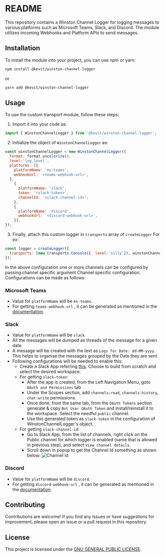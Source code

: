 # README

This repository contains a Winston Channel Logger for logging messages to various platforms such as Microsoft Teams, Slack, and Discord. The module utilizes incoming Webhooks and Platform APIs to send messages.

## Installation

To install the module into your project, you can use npm or yarn:

```bash
npm install @kevit/winston-channel-logger
```

or

```bash
yarn add @kevit/winston-channel-logger
```

## Usage

To use the custom transport module, follow these steps:

1. Import it into your code as:

```javascript
import { WinstonChannelLogger } from '@kevit/winston-channel-logger';
```

2. Initialize the object of `WinstonChannelLogger` as:
```javascript
const winstonChannelLogger = new WinstonChannelLogger({ 
  format: format.uncolorize(),
  level:'log_level',
  platforms: [{
    platformName: 'ms-teams',
    webhookUrl: '<teams-webhook-url>',
  },
    {
      platformName: 'slack',
      token: '<slack-token>',
      channelId: '<slack-channel-id>',
    },
    {
      platformName: 'discord',
      webhookUrl: '<discord-webhook-url>',
    }],
});
```
3. Finally, attach this custom logger in `transports` array of `createLogger` For ex:
```javascript
const logger = createLogger({
  transports: [new transports.Console({  level:'silly'}), winstonChannelLogger],
});
```

In the above configuration one or more channels can be configured by passing channel specific argument Channel specific configuration.
Configurations can be made as follows:

### Microsoft Teams

- Value for `platformName` will be `ms-teams`.
- For getting `teams-webhook-url` , it can be generated as mentioned in the [documentation](https://learn.microsoft.com/en-us/microsoftteams/platform/webhooks-and-connectors/how-to/add-incoming-webhook?tabs=dotnet#create-incoming-webhooks-1).

### Slack

- Value for `platformName` will be `slack`.
- All the messages will be dumped as threads of the message for a given date.
- A message will be created with the text as `Logs for Date: dd-MM-yyyy`. This helps to organise the messages grouped by the Date they are sent.
- Following configurations will be needed to enable this:
  - Create a Slack App referring [this](https://api.slack.com/apps?new_app=1). Choose to build from scratch and select the desired workspace.
  - For getting `slack-token`:
    - After the app is created, from the Left Navigation Menu, goto `OAuth and Permissions` tab
    - Under the Scopes section, add `channels:read`, `channels:history`, `chat:write` permissions.
    - Once done, from the same tab, from the `OAuth Tokens` section generate & copy `Bot User OAuth Token` and install/reinstall it to the workspace. Select the needful `public` channel.
    - Use this generated token as `slack-token` in the configuration of WinstonChannelLogger's object.
  - For getting `slack-channel-id`:
    - Go to Slack App, from the list of channels, right click on the Public channel for which logger is enabled (same that is allowed in previous step), and select `View channel details`.
    - Scroll down in popup to get the Channel Id something as shown below:
    ![Channel Id](asset/Channel%20Id.png)

### Discord

- Value for `platformName` will be `discord`.
- For getting `discord-webhook-url` , it can be generated as mentioned in the [documentation](https://learn.microsoft.com/en-us/microsoftteams/platform/webhooks-and-connectors/how-to/add-incoming-webhook?tabs=dotnet#create-incoming-webhooks-1).


## Contributing

Contributions are welcome! If you find any issues or have suggestions for improvement, please open an issue or a pull request in this repository.

## License

This project is licensed under the [GNU GENERAL PUBLIC LICENSE](LICENSE).
